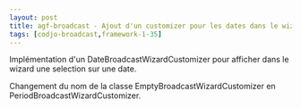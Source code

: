 ```yaml
---
layout: post
title: agf-broadcast - Ajout d'un customizer pour les dates dans le wizard
tags: [codjo-broadcast,framework-1-35]
---
```

Implémentation d'un DateBroadcastWizardCustomizer pour afficher dans le wizard une selection sur une date.

Changement du nom de la classe EmptyBroadcastWizardCustomizer en PeriodBroadcastWizardCustomizer.
